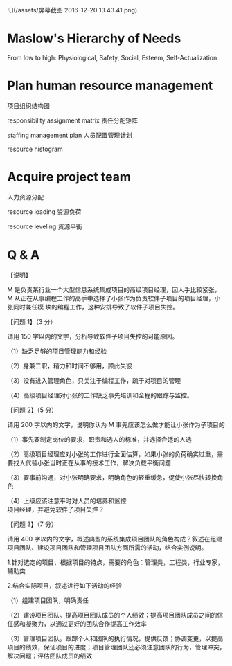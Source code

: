 ![](/assets/屏幕截图 2016-12-20 13.43.41.png)

# Maslow's Hierarchy of Needs

From low to high: Physiological, Safety, Social, Esteem, Self-Actualization



# Plan human resource management

项目组织结构图

responsibility assignment matrix 责任分配矩阵

staffing management plan 人员配置管理计划

resource histogram



# Acquire project team

人力资源分配

resource loading 资源负荷

resource leveling 资源平衡



# Q & A

【说明】

M 是负责某行业一个大型信息系统集成项目的高级项目经理，因人手比较紧张，M 从正在从事编程工作的高手中选择了小张作为负责软件子项目的项目经理，小张同时兼任模 块的编程工作，这种安排导致了软件子项目失控。

【问题 1】（3 分）

请用 150 字以内的文字，分析导致软件子项目失控的可能原因。

（1）缺乏足够的项目管理能力和经验

（2）身兼二职，精力和时间不够用，顾此失彼

（3）没有进入管理角色，只关注于编程工作，疏于对项目的管理

（4）高级项目经理对小张的工作缺乏事先培训和全程的跟踪与监控。

【问题 2】（5 分）

请用 200 字以内的文字，说明你认为 M 事先应该怎么做才能让小张作为子项目的

（1）事先要制定岗位的要求，职责和选人的标准，并选择合适的人选

（2）高级项目经理应对小张的工作进行全面估算，如果小张的负荷确实过重，需要找人代替小张当时正在从事的技术工作，解决负载平衡问题

（3）要事前沟通，对小张明确要求，明确角色的轻重缓急，促使小张尽快转换角色

（4）上级应该注意平时对人员的培养和监控  
项目经理，并避免软件子项目失控？

【问题 3】（7 分）

请用 400 字以内的文字，概述典型的系统集成项目团队的角色构成？叙述在组建 项目团队、建设项目团队和管理项目团队方面所需的活动，结合实例说明。

1.针对选定的项目，根据项目的特点，需要的角色：管理类，工程类，行业专家，辅助类

2.结合实际项目，叙述进行如下活动的经验

（1）组建项目团队，明确责任

（2）建设项目团队。提高项目团队成员的个人绩效；提高项目团队成员之间的信任感和凝聚力，以通过更好的团队合作提高工作效率

（3）管理项目团队。跟踪个人和团队的执行情况，提供反馈；协调变更，以提高项目的绩效，保证项目的进度；项目管理团队还必须注意团队的行为，管理冲突，解决问题；评估团队成员的绩效

